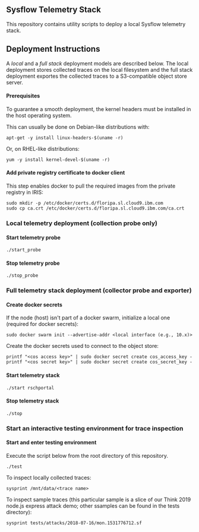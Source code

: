 ## Sysflow Telemetry Stack
This repository contains utility scripts to deploy a local Sysflow telemetry stack.

## Deployment Instructions
A _local_ and a _full stack_ deployment models are described below. The local deployment stores collected traces on the local filesystem and the full stack deployment exportes the collected traces to a S3-compatible object store server. 

#### Prerequisites
To guarantee a smooth deployment, the kernel headers must be installed in the host operating system.

This can usually be done on Debian-like distributions with:
```
apt-get -y install linux-headers-$(uname -r)
```
Or, on RHEL-like distributions:
```
yum -y install kernel-devel-$(uname -r)
```
#### Add private registry certificate to docker client
This step enables docker to pull the required images from the private registry in IRIS:
```
sudo mkdir -p /etc/docker/certs.d/floripa.sl.cloud9.ibm.com
sudo cp ca.crt /etc/docker/certs.d/floripa.sl.cloud9.ibm.com/ca.crt
```

### Local telemetry deployment (collection probe only)

#### Start telemetry probe 
```
./start_probe 
```
#### Stop telemetry  probe
```
./stop_probe
```
### Full telemetry stack deployment (collector probe and exporter)

#### Create docker secrets
If the node (host) isn't part of a docker swarm, initialize a local one (required for docker secrets):
```
sudo docker swarm init --advertise-addr <local interface (e.g., 10.x)>
```
Create the docker secrets used to connect to the object store:
```
printf "<cos access key>" | sudo docker secret create cos_access_key -
printf "<cos secret key>" | sudo docker secret create cos_secret_key -
```
#### Start telemetry stack 
```
./start rschportal 
```
#### Stop telemetry stack
```
./stop
```

### Start an interactive testing environment for trace inspection

#### Start and enter testing environment
Execute the script below from the root directory of this repository.
```
./test
```

To inspect locally collected traces:
```
sysprint /mnt/data/<trace name>
```

To inspect sample traces (this particular sample is a slice of our Think 2019 node.js express attack demo; other ssamples can be found in the tests directory):
```
sysprint tests/attacks/2018-07-16/mon.1531776712.sf
